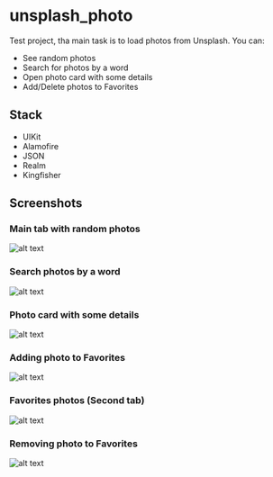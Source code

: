 # unsplash_photo
Test project, tha main task is to load photos from Unsplash.
You can:
* See random photos
* Search for photos by a word
* Open photo card with some details
* Add/Delete photos to Favorites

## Stack
* UIKit
* Alamofire
* JSON
* Realm
* Kingfisher

## Screenshots
### Main tab with random photos
![alt text](Screenshots/1.png "Random photos (Main tab)")
### Search photos by a word
![alt text](Screenshots/2.png "Search photos (Main tab)")
### Photo card with some details
![alt text](Screenshots/3.png "Photo card")
### Adding photo to Favorites
![alt text](Screenshots/4.png "Add photo to Favorites (Main)")
### Favorites photos (Second tab)
![alt text](Screenshots/5.png "Favorites (Second tab)")
### Removing photo to Favorites
![alt text](Screenshots/6.png "Remove photo from Favorites")